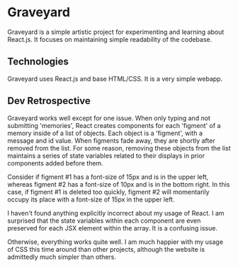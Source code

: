 # Graveyard
Graveyard is a simple artistic project for experimenting and learning about React.js. It focuses on maintaining simple readability of the codebase.

## Technologies
Graveyard uses React.js and base HTML/CSS. It is a very simple webapp.

## Dev Retrospective
Graveyard works well except for one issue. When only typing and not submitting 'memories', React creates components for each 'figment' of a memory inside of a list of objects. Each object is a 'figment', with a message and id value. When figments fade away, they are shortly after removed from the list. For some reason, removing these objects from the list maintains a series of state variables related to their displays in prior components added before them.

Consider if figment #1 has a font-size of 15px and is in the upper left, whereas figment #2 has a font-size of 10px and is in the bottom right. In this case, if figment #1 is deleted too quickly, figment #2 will momentarily occupy its place with a font-size of 15px in the upper left.

I haven't found anything explicitly incorrect about my usage of React. I am surprised that the state variables within each component are even preserved for each JSX element within the array. It is a confusing issue.

Otherwise, everything works quite well. I am much happier with my usage of CSS this time around than other projects, although the website is admittedly much simpler than others.
